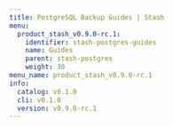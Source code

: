 ```yaml
---
title: PostgreSQL Backup Guides | Stash
menu:
  product_stash_v0.9.0-rc.1:
    identifier: stash-postgres-guides
    name: Guides
    parent: stash-postgres
    weight: 30
menu_name: product_stash_v0.9.0-rc.1
info:
  catalog: v0.1.0
  cli: v0.1.0
  version: v0.9.0-rc.1
---
```


